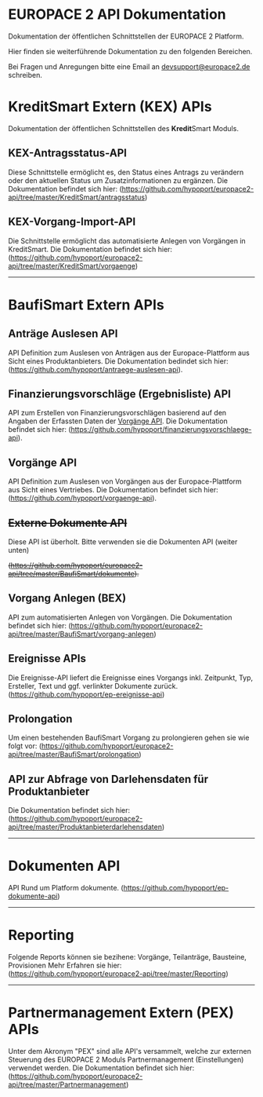 EUROPACE 2 API Dokumentation
============================

Dokumentation der öffentlichen Schnittstellen der EUROPACE 2 Platform.

Hier finden sie weiterführende Dokumentation zu den folgenden Bereichen.

Bei Fragen und Anregungen bitte eine Email an [devsupport@europace2.de](mailto:devsupport@europace2.de) schreiben.

# KreditSmart Extern (KEX) APIs
Dokumentation der öffentlichen Schnittstellen des **Kredit**Smart Moduls.

## KEX-Antragsstatus-API
Diese Schnittstelle ermöglicht es, den Status eines Antrags zu verändern oder den aktuellen Status um Zusatzinformationen zu ergänzen.
Die Dokumentation befindet sich hier: (https://github.com/hypoport/europace2-api/tree/master/KreditSmart/antragsstatus)

## KEX-Vorgang-Import-API
Die Schnittstelle ermöglicht das automatisierte Anlegen von Vorgängen in KreditSmart.
Die Dokumentation befindet sich hier: (https://github.com/hypoport/europace2-api/tree/master/KreditSmart/vorgaenge)

---

# BaufiSmart Extern APIs

## Anträge Auslesen API
API Definition zum Auslesen von Anträgen aus der Europace-Plattform aus Sicht eines Produktanbieters.
Die Dokumentation bedindet sich hier:  (https://github.com/hypoport/antraege-auslesen-api).

## Finanzierungsvorschläge (Ergebnisliste) API
API zum Erstellen von Finanzierungsvorschlägen basierend auf den Angaben der Erfassten Daten der [Vorgänge API](https://github.com/hypoport/europace2-api/tree/master/BaufiSmart/vorgaenge-api).
Die Dokumentation befindet sich hier:  (https://github.com/hypoport/finanzierungsvorschlaege-api).

## Vorgänge API
API Definition zum Auslesen von Vorgängen aus der Europace-Plattform aus Sicht eines Vertriebes.
Die Dokumentation befindet sich hier:  (https://github.com/hypoport/vorgaenge-api).

## ~~Externe Dokumente API~~
Diese API ist überholt. Bitte verwenden sie die Dokumenten API (weiter unten)

 ~~(https://github.com/hypoport/europace2-api/tree/master/BaufiSmart/dokumente).~~

## Vorgang Anlegen (BEX)
API zum automatisierten Anlegen von Vorgängen.
Die Dokumentation befindet sich hier: (https://github.com/hypoport/europace2-api/tree/master/BaufiSmart/vorgang-anlegen)

## Ereignisse APIs
Die Ereignisse-API liefert die Ereignisse eines Vorgangs inkl. Zeitpunkt, Typ, Ersteller, Text und ggf. verlinkter Dokumente zurück.
(https://github.com/hypoport/ep-ereignisse-api)

## Prolongation

Um einen bestehenden BaufiSmart Vorgang zu prolongieren gehen sie wie folgt vor: (https://github.com/hypoport/europace2-api/tree/master/BaufiSmart/prolongation)

## API zur Abfrage von Darlehensdaten für Produktanbieter

Die Dokumentation befindet sich hier: (https://github.com/hypoport/europace2-api/tree/master/Produktanbieterdarlehensdaten)

---
# Dokumenten API
API Rund um Platform dokumente.
(https://github.com/hypoport/ep-dokumente-api)

---

# Reporting
Folgende Reports können sie bezihene: Vorgänge, Teilanträge, Bausteine, Provisionen
Mehr Erfahren sie hier: (https://github.com/hypoport/europace2-api/tree/master/Reporting)

---

# Partnermanagement Extern (PEX) APIs
 Unter dem Akronym "PEX" sind alle API's versammelt, welche zur externen Steuerung des EUROPACE 2 Moduls Partnermanagement (Einstellungen) verwendet werden.
Die Dokumentation befindet sich hier: (https://github.com/hypoport/europace2-api/tree/master/Partnermanagement)


